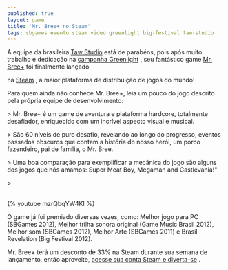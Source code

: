 ```yaml
---
published: true
layout: game
title: 'Mr. Bree+ no Steam'
tags: sbgames evento steam video greenlight big-festival taw-studio
---
```


A equipe da brasileira <a href="http://tawstudio.com/" target="_blank">Taw Studio</a>
 est&#225; de parab&#233;ns, pois ap&#243;s muito trabalho e dedica&#231;&#227;o na <a href="http://jogosdaqui.blog.uol.com.br/arch2013-05-01_2013-05-31.html#2013_05-02_19_08_27-154784552-0" target="_blank">campanha Greenlight</a>
, seu fant&#225;stico game <a href="http://store.steampowered.com/app/264220/" target="_blank">Mr. Bree+</a>
 foi finalmente lan&#231;ado </p>
na <a href="http://store.steampowered.com/app/264220/" target="_blank">Steam</a>
, a maior plataforma de distribui&#231;&#227;o de jogos do mundo!</p>
 </p>
Para quem ainda n&#227;o conhece Mr. Bree+, leia um pouco do jogo descrito pela pr&#243;pria equipe de desenvolvimento:</p>
 </p>
> Mr. Bree+ &#233; um game de aventura e plataforma hardcore, totalmente desafiador, enriquecido com um incr&#237;vel aspecto visual e musical.  </p>
> S&#227;o 60 n&#237;veis de puro desafio, revelando ao longo do progresso, eventos passados obscuros que contam a hist&#243;ria do nosso her&#243;i, um porco fazendeiro, pai de fam&#237;lia, o Mr. Bree.  </p>
> Uma boa compara&#231;&#227;o para exemplificar a mec&#226;nica do jogo s&#227;o alguns dos jogos que n&#243;s amamos: Super Meat Boy, Megaman and Castlevania!&quot;</p>
> <br /></p>
<div><br />
{% youtube mzrQbqYW4KI %}
 </p>
O game j&#225; foi premiado diversas vezes, como: Melhor jogo para PC (SBGames 2012), Melhor trilha sonora original (Game Music Brasil 2012), Melhor som (SBGames 2012), Melhor Arte (SBGames 2011) e Brasil Revelation (Big Festival 2012).</p>
 </p>
Mr. Bree+ ter&#225; um desconto de 33% na Steam durante sua semana de lan&#231;amento, ent&#227;o aproveite, <a href="http://store.steampowered.com/app/264220/" target="_blank">acesse sua conta Steam e diverta-se</a>
.</p>
